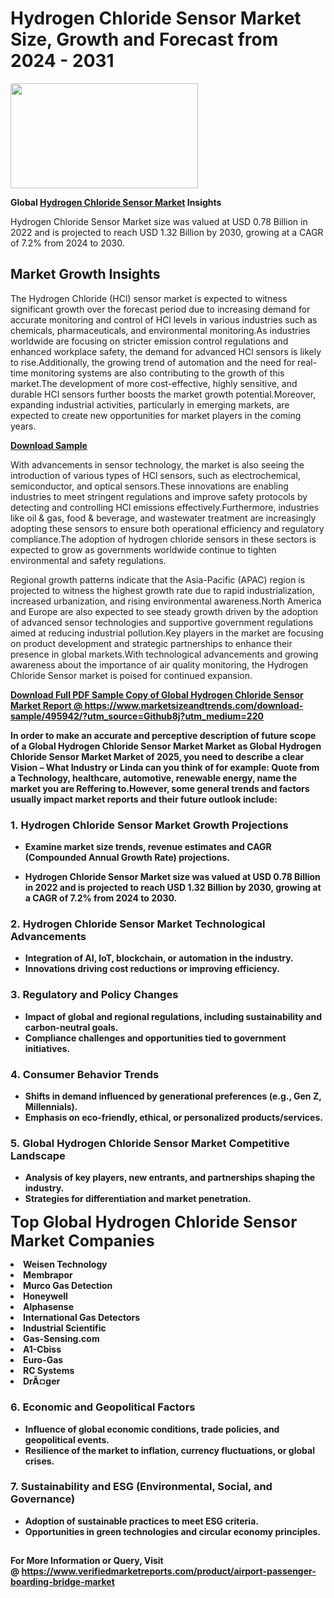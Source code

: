 <H1>Hydrogen Chloride Sensor Market Size, Growth and Forecast from 2024 - 2031</H1><img class="aligncenter size-medium wp-image-584254" src="https://thirdeyenews.in/wp-content/uploads/2024/09/Global-Market-Research-300x168.jpeg" alt="" width="300" height="168" /><p><strong>Global&nbsp;<a href="https://www.marketsizeandtrends.com/download-sample/495942/?utm_source=Github8j?utm_medium=220">Hydrogen Chloride Sensor Market</a> Insights</strong></p><p>Hydrogen Chloride Sensor Market size was valued at USD 0.78 Billion in 2022 and is projected to reach USD 1.32 Billion by 2030, growing at a CAGR of 7.2% from 2024 to 2030.</p><p><h2>Market Growth Insights</h2> <p>The Hydrogen Chloride (HCl) sensor market is expected to witness significant growth over the forecast period due to increasing demand for accurate monitoring and control of HCl levels in various industries such as chemicals, pharmaceuticals, and environmental monitoring.As industries worldwide are focusing on stricter emission control regulations and enhanced workplace safety, the demand for advanced HCl sensors is likely to rise.Additionally, the growing trend of automation and the need for real-time monitoring systems are also contributing to the growth of this market.The development of more cost-effective, highly sensitive, and durable HCl sensors further boosts the market growth potential.Moreover, expanding industrial activities, particularly in emerging markets, are expected to create new opportunities for market players in the coming years.</p> <p><strong><a href="#">Download Sample</a></strong></p> <p>With advancements in sensor technology, the market is also seeing the introduction of various types of HCl sensors, such as electrochemical, semiconductor, and optical sensors.These innovations are enabling industries to meet stringent regulations and improve safety protocols by detecting and controlling HCl emissions effectively.Furthermore, industries like oil & gas, food & beverage, and wastewater treatment are increasingly adopting these sensors to ensure both operational efficiency and regulatory compliance.The adoption of hydrogen chloride sensors in these sectors is expected to grow as governments worldwide continue to tighten environmental and safety regulations.</p> <p>Regional growth patterns indicate that the Asia-Pacific (APAC) region is projected to witness the highest growth rate due to rapid industrialization, increased urbanization, and rising environmental awareness.North America and Europe are also expected to see steady growth driven by the adoption of advanced sensor technologies and supportive government regulations aimed at reducing industrial pollution.Key players in the market are focusing on product development and strategic partnerships to enhance their presence in global markets.With technological advancements and growing awareness about the importance of air quality monitoring, the Hydrogen Chloride Sensor market is poised for continued expansion.</p> <p><strong><a href="#"></p><p><span class=""><strong>Download Full PDF Sample Copy of Global Hydrogen Chloride Sensor Market Report</strong> @ <a href="https://www.marketsizeandtrends.com/download-sample/495942/?utm_source=Github8j?utm_medium=220" target="_blank">https://www.marketsizeandtrends.com/download-sample/495942/?utm_source=Github8j?utm_medium=220</a></span></p><p>In order to make an accurate and perceptive description of future scope of a Global&nbsp;Hydrogen Chloride Sensor Market Market as Global&nbsp;Hydrogen Chloride Sensor Market Market of 2025, you need to describe a clear Vision &ndash; What Industry or Linda can you think of for example: Quote from a Technology, healthcare, automotive, renewable energy, name the market you are Reffering to.However, some general trends and factors usually impact market reports and their future outlook include:</p><h3>1.&nbsp;<strong>Hydrogen Chloride Sensor Market Growth Projections</strong></h3><ul><li>Examine market size trends, revenue estimates and CAGR (Compounded Annual Growth Rate) projections.</li><li><p>Hydrogen Chloride Sensor Market size was valued at USD 0.78 Billion in 2022 and is projected to reach USD 1.32 Billion by 2030, growing at a CAGR of 7.2% from 2024 to 2030.</p></li></ul><h3>2.&nbsp;<strong>Hydrogen Chloride Sensor Market Technological Advancements</strong></h3><ul><li>Integration of AI, IoT, blockchain, or automation in the industry.</li><li>Innovations driving cost reductions or improving efficiency.</li></ul><h3>3.&nbsp;<strong>Regulatory and Policy Changes</strong></h3><ul><li>Impact of global and regional regulations, including sustainability and carbon-neutral goals.</li><li>Compliance challenges and opportunities tied to government initiatives.</li></ul><h3>4.&nbsp;<strong>Consumer Behavior Trends</strong></h3><ul><li>Shifts in demand influenced by generational preferences (e.g., Gen Z, Millennials).</li><li>Emphasis on eco-friendly, ethical, or personalized products/services.</li></ul><h3>5.&nbsp;<strong>Global Hydrogen Chloride Sensor Market Competitive Landscape</strong></h3><ul><li>Analysis of key players, new entrants, and partnerships shaping the industry.</li><li>Strategies for differentiation and market penetration.</li></ul><p data-pm-slice="1 1 []"><span style="color: inherit; font-family: inherit; font-size: 25px;">Top Global Hydrogen Chloride Sensor Market Companies</span></p><div class="" data-test-id=""><p><li>Weisen Technology</li><li> Membrapor</li><li> Murco Gas Detection</li><li> Honeywell</li><li> Alphasense</li><li> International Gas Detectors</li><li> Industrial Scientific</li><li> Gas-Sensing.com</li><li> A1-Cbiss</li><li> Euro-Gas</li><li> RC Systems</li><li> DrÃ¤ger</li></p></div><h3>6.&nbsp;<strong>Economic and Geopolitical Factors</strong></h3><ul><li>Influence of global economic conditions, trade policies, and geopolitical events.</li><li>Resilience of the market to inflation, currency fluctuations, or global crises.</li></ul><h3>7.&nbsp;<strong>Sustainability and ESG (Environmental, Social, and Governance)</strong></h3><ul><li>Adoption of sustainable practices to meet ESG criteria.</li><li>Opportunities in green technologies and circular economy principles.</li></ul><h2><strong style="font-size: 14px;">For More Information or Query, Visit @&nbsp;</strong><a style="background-color: #ffffff; font-size: 14px;" href="https://www.marketsizeandtrends.com/report/hydrogen-chloride-sensor-market/" target="_blank">https://www.verifiedmarketreports.com/product/airport-passenger-boarding-bridge-market</a></h2>